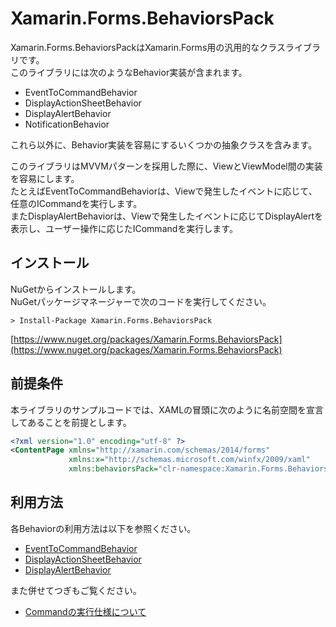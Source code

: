 # Xamarin.Forms.BehaviorsPack

Xamarin.Forms.BehaviorsPackはXamarin.Forms用の汎用的なクラスライブラリです。  
このライブラリには次のようなBehavior実装が含まれます。  

* EventToCommandBehavior  
* DisplayActionSheetBehavior  
* DisplayAlertBehavior  
* NotificationBehavior  

これら以外に、Behavior実装を容易にするいくつかの抽象クラスを含みます。  

このライブラリはMVVMパターンを採用した際に、ViewとViewModel間の実装を容易にします。  
たとえばEventToCommandBehaviorは、Viewで発生したイベントに応じて、任意のICommandを実行します。  
またDisplayAlertBehaviorは、Viewで発生したイベントに応じてDisplayAlertを表示し、ユーザー操作に応じたICommandを実行します。    

## インストール  

NuGetからインストールします。  
NuGetパッケージマネージャーで次のコードを実行してください。  

```
> Install-Package Xamarin.Forms.BehaviorsPack
```

[https://www.nuget.org/packages/Xamarin.Forms.BehaviorsPack](https://www.nuget.org/packages/Xamarin.Forms.BehaviorsPack)

## 前提条件  

本ライブラリのサンプルコードでは、XAMLの冒頭に次のように名前空間を宣言してあることを前提とします。  

```xml
<?xml version="1.0" encoding="utf-8" ?>
<ContentPage xmlns="http://xamarin.com/schemas/2014/forms"
             xmlns:x="http://schemas.microsoft.com/winfx/2009/xaml"
             xmlns:behaviorsPack="clr-namespace:Xamarin.Forms.BehaviorsPack;assembly=Xamarin.Forms.BehaviorsPack"
```

## 利用方法  

各Behaviorの利用方法は以下を参照ください。  

* [EventToCommandBehavior](docs/EventToCommandBehavior-ja.md)  
* [DisplayActionSheetBehavior](docs/DisplayActionSheetBehavior-ja.md)  
* [DisplayAlertBehavior](doc/DisplayAlertBehavior-ja.md)

また併せてつぎもご覧ください。  

* [Commandの実行仕様について](CommandExecutionSpecifation-ja.md)  